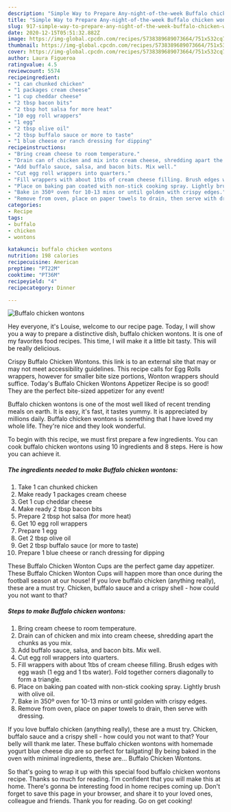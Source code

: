 ```yaml
---
description: "Simple Way to Prepare Any-night-of-the-week Buffalo chicken wontons"
title: "Simple Way to Prepare Any-night-of-the-week Buffalo chicken wontons"
slug: 917-simple-way-to-prepare-any-night-of-the-week-buffalo-chicken-wontons
date: 2020-12-15T05:51:32.882Z
image: https://img-global.cpcdn.com/recipes/5738389689073664/751x532cq70/buffalo-chicken-wontons-recipe-main-photo.jpg
thumbnail: https://img-global.cpcdn.com/recipes/5738389689073664/751x532cq70/buffalo-chicken-wontons-recipe-main-photo.jpg
cover: https://img-global.cpcdn.com/recipes/5738389689073664/751x532cq70/buffalo-chicken-wontons-recipe-main-photo.jpg
author: Laura Figueroa
ratingvalue: 4.5
reviewcount: 5574
recipeingredient:
- "1 can chunked chicken"
- "1 packages cream cheese"
- "1 cup cheddar cheese"
- "2 tbsp bacon bits"
- "2 tbsp hot salsa for more heat"
- "10 egg roll wrappers"
- "1 egg"
- "2 tbsp olive oil"
- "2 tbsp buffalo sauce or more to taste"
- "1 blue cheese or ranch dressing for dipping"
recipeinstructions:
- "Bring cream cheese to room temperature."
- "Drain can of chicken and mix into cream cheese, shredding apart the chunks as you mix."
- "Add buffalo sauce, salsa, and bacon bits. Mix well."
- "Cut egg roll wrappers into quarters."
- "Fill wrappers with about 1tbs of cream cheese filling. Brush edges with egg wash (1 egg and 1 tbs water). Fold together corners diagonally to form a triangle."
- "Place on baking pan coated with non-stick cooking spray. Lightly brush with olive oil."
- "Bake in 350º oven for 10-13 mins or until golden with crispy edges."
- "Remove from oven, place on paper towels to drain, then serve with dressing."
categories:
- Recipe
tags:
- buffalo
- chicken
- wontons

katakunci: buffalo chicken wontons 
nutrition: 198 calories
recipecuisine: American
preptime: "PT22M"
cooktime: "PT36M"
recipeyield: "4"
recipecategory: Dinner

---
```



![Buffalo chicken wontons](https://img-global.cpcdn.com/recipes/5738389689073664/751x532cq70/buffalo-chicken-wontons-recipe-main-photo.jpg)

Hey everyone, it's Louise, welcome to our recipe page. Today, I will show you a way to prepare a distinctive dish, buffalo chicken wontons. It is one of my favorites food recipes. This time, I will make it a little bit tasty. This will be really delicious.

Crispy Buffalo Chicken Wontons. this link is to an external site that may or may not meet accessibility guidelines. This recipe calls for Egg Rolls wrappers, however for smaller bite size portions, Wonton wrappers should suffice. Today&#39;s Buffalo Chicken Wontons Appetizer Recipe is so good! They are the perfect bite-sized appetizer for any event!

Buffalo chicken wontons is one of the most well liked of recent trending meals on earth. It is easy, it's fast, it tastes yummy. It is appreciated by millions daily. Buffalo chicken wontons is something that I have loved my whole life. They're nice and they look wonderful.


To begin with this recipe, we must first prepare a few ingredients. You can cook buffalo chicken wontons using 10 ingredients and 8 steps. Here is how you can achieve it.

<!--inarticleads1-->

##### The ingredients needed to make Buffalo chicken wontons:

1. Take 1 can chunked chicken
1. Make ready 1 packages cream cheese
1. Get 1 cup cheddar cheese
1. Make ready 2 tbsp bacon bits
1. Prepare 2 tbsp hot salsa (for more heat)
1. Get 10 egg roll wrappers
1. Prepare 1 egg
1. Get 2 tbsp olive oil
1. Get 2 tbsp buffalo sauce (or more to taste)
1. Prepare 1 blue cheese or ranch dressing for dipping


These Buffalo Chicken Wonton Cups are the perfect game day appetizer. These Buffalo Chicken Wonton Cups will happen more than once during the football season at our house! If you love buffalo chicken (anything really), these are a must try. Chicken, buffalo sauce and a crispy shell - how could you not want to that? 

<!--inarticleads2-->

##### Steps to make Buffalo chicken wontons:

1. Bring cream cheese to room temperature.
1. Drain can of chicken and mix into cream cheese, shredding apart the chunks as you mix.
1. Add buffalo sauce, salsa, and bacon bits. Mix well.
1. Cut egg roll wrappers into quarters.
1. Fill wrappers with about 1tbs of cream cheese filling. Brush edges with egg wash (1 egg and 1 tbs water). Fold together corners diagonally to form a triangle.
1. Place on baking pan coated with non-stick cooking spray. Lightly brush with olive oil.
1. Bake in 350º oven for 10-13 mins or until golden with crispy edges.
1. Remove from oven, place on paper towels to drain, then serve with dressing.


If you love buffalo chicken (anything really), these are a must try. Chicken, buffalo sauce and a crispy shell - how could you not want to that? Your belly will thank me later. These buffalo chicken wontons with homemade yogurt blue cheese dip are so perfect for tailgating! By being baked in the oven with minimal ingredients, these are… Buffalo Chicken Wontons. 

So that's going to wrap it up with this special food buffalo chicken wontons recipe. Thanks so much for reading. I'm confident that you will make this at home. There's gonna be interesting food in home recipes coming up. Don't forget to save this page in your browser, and share it to your loved ones, colleague and friends. Thank you for reading. Go on get cooking!
